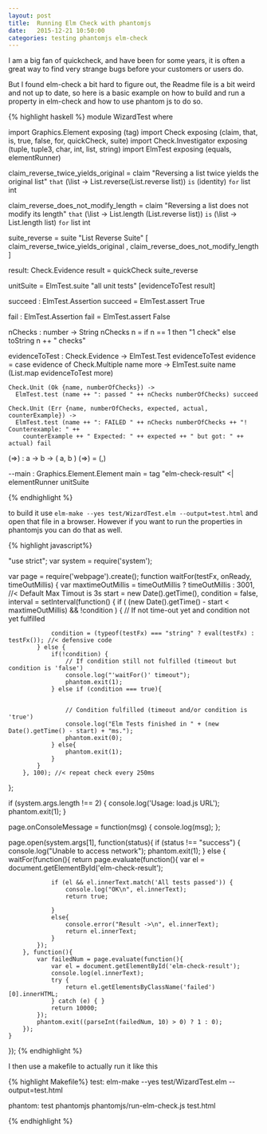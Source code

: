 ```yaml
---
layout: post
title:  Running Elm Check with phantomjs
date:   2015-12-21 10:50:00
categories: testing phantomjs elm-check
---
```


I am a big fan of quickcheck, and have been for some years, it is
often a great way to find very strange bugs before your customers or
users do.

But I found elm-check a bit hard to figure out, the Readme file is a
bit weird and not up to date, so here is a basic example on how to
build and run a property in elm-check and how to use phantom js to do
so.

{% highlight haskell %}
module WizardTest where

import Graphics.Element exposing (tag)
import Check exposing (claim, that, is, true, false, for, quickCheck, suite)
import Check.Investigator exposing (tuple, tuple3, char, int, list, string)
import ElmTest exposing (equals, elementRunner)


claim_reverse_twice_yields_original =
  claim
    "Reversing a list twice yields the original list"
  `that`
    (\list -> List.reverse(List.reverse list))
  `is`
    (identity)
  `for`
    list int


claim_reverse_does_not_modify_length =
  claim
    "Reversing a list does not modify its length"
  `that`
    (\list -> List.length (List.reverse list))
  `is`
    (\list -> List.length list)
  `for`
    list int



suite_reverse =
  suite "List Reverse Suite"
    [ claim_reverse_twice_yields_original
    , claim_reverse_does_not_modify_length
    ]



result: Check.Evidence
result = quickCheck suite_reverse



unitSuite = ElmTest.suite "all unit tests"
    [evidenceToTest result]


    
succeed : ElmTest.Assertion
succeed = ElmTest.assert True



fail : ElmTest.Assertion
fail = ElmTest.assert False



nChecks : number -> String
nChecks n = if n == 1 then "1 check" else toString n ++ " checks"



evidenceToTest : Check.Evidence -> ElmTest.Test
evidenceToTest evidence =
  case evidence of
    Check.Multiple name more ->
      ElmTest.suite name (List.map evidenceToTest more)

    Check.Unit (Ok {name, numberOfChecks}) ->
      ElmTest.test (name ++ ": passed " ++ nChecks numberOfChecks) succeed

    Check.Unit (Err {name, numberOfChecks, expected, actual, counterExample}) ->
      ElmTest.test (name ++ ": FAILED " ++ nChecks numberOfChecks ++ "! Counterexample: " ++
        counterExample ++ " Expected: " ++ expected ++ " but got: " ++ actual) fail

(=>) : a -> b -> ( a, b )
(=>) = (,)


--main : Graphics.Element.Element
main = tag "elm-check-result"
      <|      elementRunner unitSuite

{% endhighlight %}

to build it use `elm-make --yes test/WizardTest.elm
--output=test.html` and open that file in a browser. However if you
want to run the properties in phantomjs you can do that as well.

{% highlight javascript%}

"use strict";
var system = require('system');


var page = require('webpage').create();
function waitFor(testFx, onReady, timeOutMillis) {
    var maxtimeOutMillis = timeOutMillis ? timeOutMillis : 3001, //< Default Max Timout is 3s
        start     = new Date().getTime(),
        condition = false,
        interval  = setInterval(function() {
            if ( (new Date().getTime() - start < maxtimeOutMillis) && !condition ) {
                // If not time-out yet and condition not yet fulfilled
                
                condition = (typeof(testFx) === "string" ? eval(testFx) : testFx()); //< defensive code
            } else {
                if(!condition) {
                    // If condition still not fulfilled (timeout but condition is 'false')
                    console.log("'waitFor()' timeout");
                    phantom.exit(1);
                } else if (condition === true){
                   
                   
                    // Condition fulfilled (timeout and/or condition is 'true')
                    console.log("Elm Tests finished in " + (new Date().getTime() - start) + "ms.");
                    phantom.exit(0);
                } else{
                    phantom.exit(1);
                }
            }
        }, 100); //< repeat check every 250ms
};

if (system.args.length !== 2) {
    console.log('Usage: load.js URL');
    phantom.exit(1);
}



page.onConsoleMessage = function(msg) {
    console.log(msg);
};



page.open(system.args[1], function(status){
    if (status !== "success") {
        console.log("Unable to access network");
        phantom.exit(1);
    } else {
        waitFor(function(){
            return page.evaluate(function(){
                var el = document.getElementById('elm-check-result');

                if (el && el.innerText.match('All tests passed')) {
                    console.log("OK\n", el.innerText);
                    return true;

                }
                else{
                    console.error("Result ->\n", el.innerText);
                    return el.innerText;
                }
            });
        }, function(){
            var failedNum = page.evaluate(function(){
                var el = document.getElementById('elm-check-result');
                console.log(el.innerText);
                try {
                    return el.getElementsByClassName('failed')[0].innerHTML;
                } catch (e) { }
                return 10000;
            });
            phantom.exit((parseInt(failedNum, 10) > 0) ? 1 : 0);
        });
    }
});
{% endhighlight %}

I then use a makefile to actually run it like this

{% highlight Makefile%}
test: 
	elm-make --yes test/WizardTest.elm --output=test.html 

phantom: test
	phantomjs phantomjs/run-elm-check.js test.html


{% endhighlight %}
